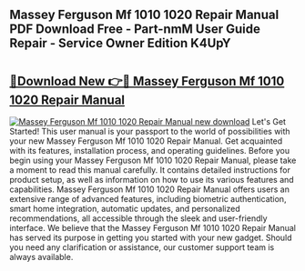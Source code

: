 ## Massey Ferguson Mf 1010 1020 Repair Manual PDF Download Free - Part-nmM User Guide Repair - Service Owner Edition K4UpY

# <h2><a href="http://bc46834.oget.top/?id=Massey+Ferguson+Mf+1010+1020+Repair+Manual">🔗Download New 👉🔴 Massey Ferguson Mf 1010 1020 Repair Manual</a></h2>

[![Massey Ferguson Mf 1010 1020 Repair Manual new download](https://i.imgur.com/5g1atiW.png)](http://bc46834.oget.top/?id=Massey+Ferguson+Mf+1010+1020+Repair+Manual)
Let's Get Started! This user manual is your passport to the world of possibilities with your new Massey Ferguson Mf 1010 1020 Repair Manual. Get acquainted with its features, installation process, and operating guidelines. Before you begin using your Massey Ferguson Mf 1010 1020 Repair Manual, please take a moment to read this manual carefully. It contains detailed instructions for product setup, as well as information on how to use its various features and capabilities. Massey Ferguson Mf 1010 1020 Repair Manual offers users an extensive range of advanced features, including biometric authentication, smart home integration, automatic updates, and personalized recommendations, all accessible through the sleek and user-friendly interface. We believe that the Massey Ferguson Mf 1010 1020 Repair Manual has served its purpose in getting you started with your new gadget. Should you need any clarification or assistance, our customer support team is always available.
